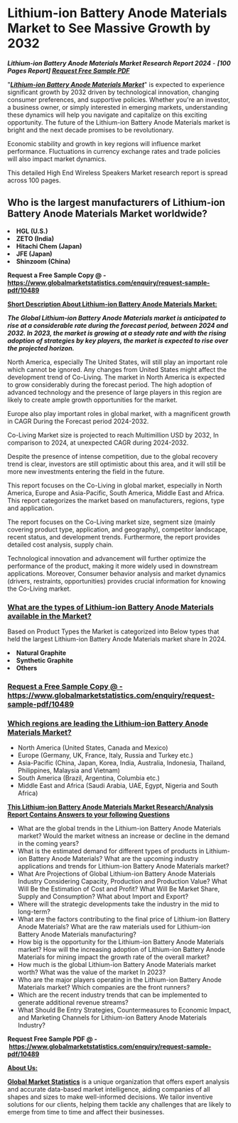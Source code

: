 <h1>Lithium-ion Battery Anode Materials Market to See Massive Growth by 2032</h1><p><em><strong>Lithium-ion Battery Anode Materials Market Research Report 2024</strong></em>&nbsp;-&nbsp;<em><strong>[100 Pages Report] </strong></em><em><strong><a href="https://www.globalmarketstatistics.com/enquiry/request-sample-pdf/10489">Request Free Sample PDF</a></strong></em></p><p>"<a style="font-style: italic; font-weight: bold;" href="https://www.globalmarketstatistics.com/market-reports/lithium-ion-battery-anode-materials-market-10489">Lithium-ion Battery Anode Materials Market</a>" is expected to experience significant growth by 2032 driven by technological innovation, changing consumer preferences, and supportive policies. Whether you're an investor, a business owner, or simply interested in emerging markets, understanding these dynamics will help you navigate and capitalize on this exciting opportunity. The future of the&nbsp;Lithium-ion Battery Anode Materials market is bright and the next decade promises to be revolutionary.</p><p>Economic stability and growth in key regions will influence market performance. Fluctuations in currency exchange rates and trade policies will also impact market dynamics.</p><p>This detailed&nbsp;High End Wireless Speakers Market research report is spread across 100 pages.</p><h2><strong>Who is the largest manufacturers of Lithium-ion Battery Anode Materials Market worldwide?</strong></h2><p><strong><li>HGL (U.S.)<li>ZETO (India)<li>Hitachi Chem (Japan)<li>JFE (Japan)<li>Shinzoom (China)</strong></p><p><strong>Request a Free Sample Copy @ - <a href="https://www.globalmarketstatistics.com/enquiry/request-sample-pdf/10489">https://www.globalmarketstatistics.com/enquiry/request-sample-pdf/10489</a></strong></p><p><strong><u>Short Description About Lithium-ion Battery Anode Materials Market:</u></strong></p><p><strong><em>The Global Lithium-ion Battery Anode Materials market is anticipated to rise at a considerable rate during the forecast period, between 2024 and 2032. In 2023, the market is growing at a steady rate and with the rising adoption of strategies by key players, the market is expected to rise over the projected horizon.</em></strong></p><p>North America, especially The United States, will still play an important role which cannot be ignored. Any changes from United States might affect the development trend of Co-Living. The market in North America is expected to grow considerably during the forecast period. The high adoption of advanced technology and the presence of large players in this region are likely to create ample growth opportunities for the market.</p><p>Europe also play important roles in global market, with a magnificent growth in CAGR During the Forecast period 2024-2032.</p><p>Co-Living Market size is projected to reach Multimillion USD by 2032, In comparison to 2024, at unexpected CAGR during 2024-2032.</p><p>Despite the presence of intense competition, due to the global recovery trend is clear, investors are still optimistic about this area, and it will still be more new investments entering the field in the future.</p><p>This report focuses on the Co-Living in global market, especially in North America, Europe and Asia-Pacific, South America, Middle East and Africa. This report categorizes the market based on manufacturers, regions, type and application.</p><p>The report focuses on the Co-Living market size, segment size (mainly covering product type, application, and geography), competitor landscape, recent status, and development trends. Furthermore, the report provides detailed cost analysis, supply chain.</p><p>Technological innovation and advancement will further optimize the performance of the product, making it more widely used in downstream applications. Moreover, Consumer behavior analysis and market dynamics (drivers, restraints, opportunities) provides crucial information for knowing the Co-Living market.</p><h3 class="rank-math-question "><span style="text-decoration: underline;">What are the types of Lithium-ion Battery Anode Materials available in the Market?</span></h3><p>Based on Product Types the Market is categorized into Below types that held the largest Lithium-ion Battery Anode Materials market share In 2024.</p><p><strong><li>Natural Graphite<li>Synthetic Graphite<li>Others</strong></p><h3 class="rank-math-question "><span style="text-decoration: underline;">Request a Free Sample Copy @ - <a href="https://www.globalmarketstatistics.com/enquiry/request-sample-pdf/10489">https://www.globalmarketstatistics.com/enquiry/request-sample-pdf/10489</a></span></h3><h3 class="rank-math-question "><span style="text-decoration: underline;">Which regions are leading the Lithium-ion Battery Anode Materials Market?</span></h3><ul><li>North America (United States, Canada and Mexico)</li><li>Europe (Germany, UK, France, Italy, Russia and Turkey etc.)</li><li>Asia-Pacific (China, Japan, Korea, India, Australia, Indonesia, Thailand, Philippines, Malaysia and Vietnam)</li><li>South America (Brazil, Argentina, Columbia etc.)</li><li>Middle East and Africa (Saudi Arabia, UAE, Egypt, Nigeria and South Africa)</li></ul><p><strong><u>This Lithium-ion Battery Anode Materials Market Research/Analysis Report Contains Answers to your following Questions</u></strong></p><ul><li>What are the global trends in the Lithium-ion Battery Anode Materials market? Would the market witness an increase or decline in the demand in the coming years?</li><li>What is the estimated demand for different types of products in Lithium-ion Battery Anode Materials? What are the upcoming industry applications and trends for Lithium-ion Battery Anode Materials market?</li><li>What Are Projections of Global Lithium-ion Battery Anode Materials Industry Considering Capacity, Production and Production Value? What Will Be the Estimation of Cost and Profit? What Will Be Market Share, Supply and Consumption? What about Import and Export?</li><li>Where will the strategic developments take the industry in the mid to long-term?</li><li>What are the factors contributing to the final price of Lithium-ion Battery Anode Materials? What are the raw materials used for Lithium-ion Battery Anode Materials manufacturing?</li><li>How big is the opportunity for the Lithium-ion Battery Anode Materials market? How will the increasing adoption of Lithium-ion Battery Anode Materials for mining impact the growth rate of the overall market?</li><li>How much is the global Lithium-ion Battery Anode Materials market worth? What was the value of the market In 2023?</li><li>Who are the major players operating in the Lithium-ion Battery Anode Materials market? Which companies are the front runners?</li><li>Which are the recent industry trends that can be implemented to generate additional revenue streams?</li><li>What Should Be Entry Strategies, Countermeasures to Economic Impact, and Marketing Channels for Lithium-ion Battery Anode Materials Industry?</li></ul><p><strong>Request Free Sample PDF @ -&nbsp;<a href="https://www.globalmarketstatistics.com/enquiry/request-sample-pdf/10489">https://www.globalmarketstatistics.com/enquiry/request-sample-pdf/10489</a></strong></p><p><strong><u>About Us:</u></strong></p><p><strong><a href="https://www.globalmarketstatistics.com/">Global Market Statistics</a></strong> is a unique organization that offers expert analysis and accurate data-based market intelligence, aiding companies of all shapes and sizes to make well-informed decisions. We tailor inventive solutions for our clients, helping them tackle any challenges that are likely to emerge from time to time and affect their businesses.</p>
